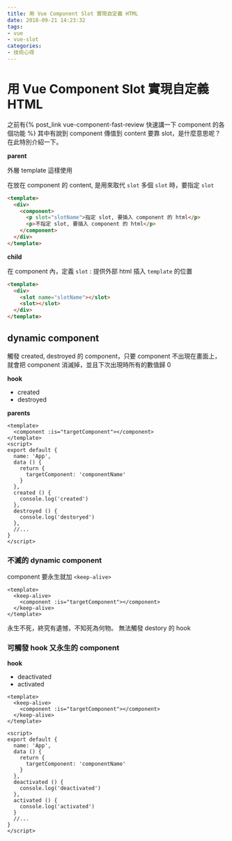 ```yaml
---
title: 用 Vue Component Slot 實現自定義 HTML
date: 2018-09-21 14:23:32
tags:
- vue
- vue-slot
categories:
- 技術心得
---
```


# 用 Vue Component Slot 實現自定義 HTML

之前有{% post_link vue-component-fast-review 快速講一下 component 的各個功能 %}
其中有說到 component 傳值到 content 要靠 slot，是什麼意思呢？在此特別介紹一下。

**parent**

外層 template 這樣使用

在放在 component 的 content, 是用來取代 `slot`
多個 `slot` 時，要指定 `slot`

```html
<template>
  <div>
    <component>
      <p slot="slotName">指定 slot, 要插入 component 的 html</p>
      <p>不指定 slot, 要插入 component 的 html</p>
    </component>
  </div>
</template>
```

**child**

在 component 內，定義 `slot` : 提供外部 html 插入 `template` 的位置

```html
<template>
  <div>
    <slot name="slotName"></slot>
    <slot></slot>
  </div>
</template>
```

## dynamic component

觸發 created, destroyed 的 component，只要 component 不出現在畫面上，就會把 component 消滅掉，並且下次出現時所有的數值歸 0

**hook**

- created
- destroyed

**parents**

```html=
<template>
  <component :is="targetComponent"></component>
</template>
<script>
export default {
  name: 'App',
  data () {
    return {
      targetComponent: 'componentName'
    }
  },
  created () {
    console.log('created')
  },
  destroyed () {
    console.log('destoryed')
  },
  //...
}
</script>
```

### 不滅的 dynamic component

component 要永生就加 `<keep-alive>`

```html=
<template>
  <keep-alive>
    <component :is="targetComponent"></component>
  </keep-alive>
</template>
```

永生不死，終究有遺憾，不知死為何物。
無法觸發 destory 的 hook

### 可觸發 hook 又永生的 component

**hook**

- deactivated
- activated

```html=
<template>
  <keep-alive>
    <component :is="targetComponent"></component>
  </keep-alive>
</template>

<script>
export default {
  name: 'App',
  data () {
    return {
      targetComponent: 'componentName'
    }
  },
  deactivated () {
  	console.log('deactivated')
  },
  activated () {
  	console.log('activated')
  }
  //...
}
</script>
```
